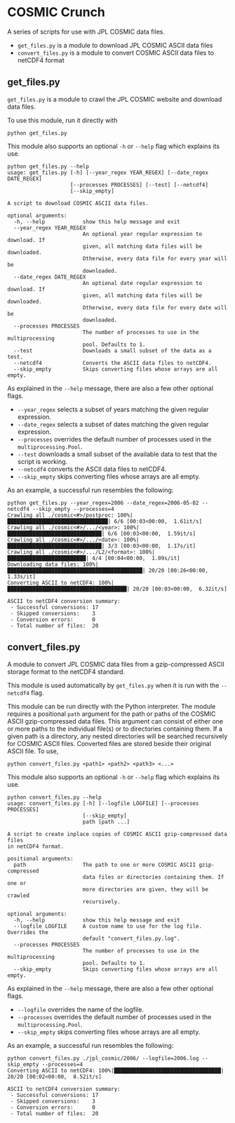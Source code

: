 # COSMIC Crunch

A series of scripts for use with JPL COSMIC data files.

* `get_files.py` is a module to download JPL COSMIC ASCII data files
* `convert_files.py` is a module to convert COSMIC ASCII data files to netCDF4 format


## get_files.py

`get_files.py` is a module to crawl the JPL COSMIC website and download data files.

To use this module, run it directly with

```
python get_files.py
```

This module also supports an optional `-h` or `--help` flag which explains its use.

```
python get_files.py --help
usage: get_files.py [-h] [--year_regex YEAR_REGEX] [--date_regex DATE_REGEX]
                    [--processes PROCESSES] [--test] [--netcdf4]
                    [--skip_empty]

A script to download COSMIC ASCII data files.

optional arguments:
  -h, --help            show this help message and exit
  --year_regex YEAR_REGEX
                        An optional year regular expression to download. If
                        given, all matching data files will be downloaded.
                        Otherwise, every data file for every year will be
                        downloaded.
  --date_regex DATE_REGEX
                        An optional date regular expression to download. If
                        given, all matching data files will be downloaded.
                        Otherwise, every data file for every date will be
                        downloaded.
  --processes PROCESSES
                        The number of processes to use in the multiprocessing
                        pool. Defaults to 1.
  --test                Downloads a small subset of the data as a test.
  --netcdf4             Converts the ASCII data files to netCDF4.
  --skip_empty          Skips converting files whose arrays are all empty.
```

As explained in the `--help` message, there are also a few other optional flags.

* `--year_regex` selects a subset of years matching the given regular expression.
* `--date_regex` selects a subset of dates matching the given regular expression.
* `--processes` overrides the default number of processes used in the `multiprocessing.Pool`.
* `--test` downloads a small subset of the available data to test that the script is working. 
* `--netcdf4` converts the ASCII data files to netCDF4.
* `--skip_empty` skips converting files whose arrays are all empty.

As an example, a successful run resembles the following:

```
python get_files.py --year_regex=2006 --date_regex=2006-05-02 --netcdf4 --skip_empty --processes=4
Crawling all ./cosmic<#>/postproc: 100%|████████████████████████████████| 6/6 [00:03<00:00,  1.61it/s]
Crawling all ./cosmic<#>/.../<year>: 100%|██████████████████████████████| 6/6 [00:03<00:00,  1.59it/s]
Crawling all ./cosmic<#>/.../<date>: 100%|██████████████████████████████| 3/3 [00:03<00:00,  1.17s/it]
Crawling all ./cosmic<#>/.../L2/<format>: 100%|█████████████████████████| 4/4 [00:04<00:00,  1.09s/it]
Downloading data files: 100%|███████████████████████████████████████████| 20/20 [00:26<00:00,  1.33s/it]
Converting ASCII to netCDF4: 100%|██████████████████████████████████████| 20/20 [00:03<00:00,  6.32it/s]

ASCII to netCDF4 conversion summary:
 - Successful conversions: 17
 - Skipped conversions:    3
 - Conversion errors:      0
 - Total number of files:  20
```


## convert_files.py

A module to convert JPL COSMIC data files from a gzip-compressed ASCII storage format to the netCDF4 standard.

This module is used automatically by `get_files.py` when it is run with the `--netcdf4` flag.

This module can be run directly with the Python interpreter. The module requires a positional `path` argument for the path or paths of the COSMIC ASCII gzip-compressed data files. This argument can consist of either one or more paths to the individual file(s) or to directories containing them. If a given path is a directory, any nested directories will be searched recursively for COSMIC ASCII files. Converted files are stored beside their original ASCII file. To use,

```
python convert_files.py <path1> <path2> <path3> <...>
```

This module also supports an optional `-h` or `--help` flag which explains its use.

```
python convert_files.py --help
usage: convert_files.py [-h] [--logfile LOGFILE] [--processes PROCESSES]
                        [--skip_empty]
                        path [path ...]

A script to create inplace copies of COSMIC ASCII gzip-compressed data files
in netCDF4 format.

positional arguments:
  path                  The path to one or more COSMIC ASCII gzip-compressed
                        data files or directories containing them. If one or
                        more directories are given, they will be crawled
                        recursively.

optional arguments:
  -h, --help            show this help message and exit
  --logfile LOGFILE     A custom name to use for the log file. Overrides the
                        default "convert_files.py.log".
  --processes PROCESSES
                        The number of processes to use in the multiprocessing
                        pool. Defaults to 1.
  --skip_empty          Skips converting files whose arrays are all empty.
```

As explained in the `--help` message, there are also a few other optional flags.

* `--logfile` overrides the name of the logfile. 
* `--processes` overrides the default number of processes used in the `multiprocessing.Pool`.
* `--skip_empty` skips converting files whose arrays are all empty.

As an example, a successful run resembles the following:

```
python convert_files.py ./jpl_cosmic/2006/ --logfile=2006.log --skip_empty --processes=4
Converting ASCII to netCDF4: 100%|██████████████████████████████████| 20/20 [00:02<00:00,  8.52it/s]

ASCII to netCDF4 conversion summary:
 - Successful conversions: 17
 - Skipped conversions:    3
 - Conversion errors:      0
 - Total number of files:  20
```
